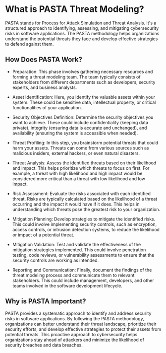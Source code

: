 # What is PASTA Threat Modeling?
PASTA stands for Process for Attack Simulation and Threat Analysis. It's a structured approach to identifying, assessing, and mitigating cybersecurity risks in software applications. The PASTA methodology helps organizations understand the potential threats they face and develop effective strategies to defend against them.

## How Does PASTA Work?
- Preparation: This phase involves gathering necessary resources and forming a threat modeling team. The team typically consists of stakeholders from different departments such as developers, security experts, and business analysts.

- Asset Identification: Here, you identify the valuable assets within your system. These could be sensitive data, intellectual property, or critical functionalities of your application.

- Security Objectives Definition: Determine the security objectives you want to achieve. These could include confidentiality (keeping data private), integrity (ensuring data is accurate and unchanged), and availability (ensuring the system is accessible when needed).

- Threat Profiling: In this step, you brainstorm potential threats that could harm your assets. Threats can come from various sources such as malicious insiders, external hackers, or even natural disasters.

- Threat Analysis: Assess the identified threats based on their likelihood and impact. This helps prioritize which threats to focus on first. For example, a threat with high likelihood and high impact would be considered more critical than a threat with low likelihood and low impact.

- Risk Assessment: Evaluate the risks associated with each identified threat. Risks are typically calculated based on the likelihood of a threat occurring and the impact it would have if it does. This helps in understanding which threats pose the greatest risk to your organization.

- Mitigation Planning: Develop strategies to mitigate the identified risks. This could involve implementing security controls, such as encryption, access controls, or intrusion detection systems, to reduce the likelihood or impact of a potential threat.

- Mitigation Validation: Test and validate the effectiveness of the mitigation strategies implemented. This could involve penetration testing, code reviews, or vulnerability assessments to ensure that the security controls are working as intended.

- Reporting and Communication: Finally, document the findings of the threat modeling process and communicate them to relevant stakeholders. This could include management, developers, and other teams involved in the software development lifecycle.

## Why is PASTA Important?
PASTA provides a systematic approach to identify and address security risks in software applications. By following the PASTA methodology, organizations can better understand their threat landscape, prioritize their security efforts, and develop effective strategies to protect their assets from potential threats. This proactive approach to cybersecurity helps organizations stay ahead of attackers and minimize the likelihood of security breaches and data breaches.
